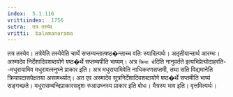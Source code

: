 ```yaml
---
index:  5.1.116
vrittiindex:  1756
sutra:  तत्र तस्येव
vritti:  balamanorama 
---
```


तत्र तस्येव। तत्रेवेति तस्येवेति चार्थे सप्तम्यन्तात्षष्ठ�न्ताच्च वतिः स्यादित्यर्थः। अतृतीयान्तार्थ आरम्भः। अस्मादेव निर्देशादिवशब्दयोगे षष्ठ�र्थे सप्तम्यपीति भाष्यम्। अत्र `क्रिया चे`दिति नानुवर्तते इत्यभिप्रेत्योदाहरति--मधुरायामिव मधुरावत्स्नुघ्ने प्राकार इति। अत्र मधुरायामिवेति नाधिकरणसप्तमी, तथा सति विद्यमानेति क्रियापदासपेक्षतया असामर्थ्यात्। अत एव अस्मादेव सूत्रनिर्देशादिवशब्दायोगे षष्ठ�र्थे सप्तमीति भाष्यं सङ्गच्छते। मधुरासम्बन्दिप्राकारसदृशः रुआउघ्नस्य प्राकार इति बोधः। मैत्रस्य भाव इति। वृत्तमित्यर्थः। 

